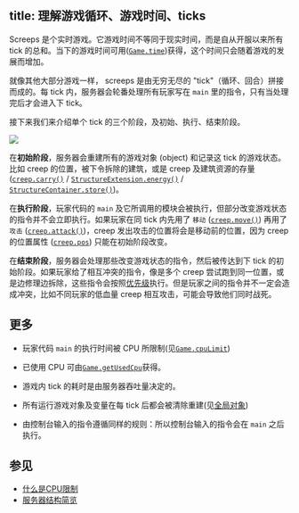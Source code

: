 title: 理解游戏循环、游戏时间、ticks
---

Screeps 是个实时游戏。它游戏时间不等同于现实时间，而是自从开服以来所有 tick 的总和。当下的游戏时间可用([`Game.time`](/api/#Game.time))获得，这个时间只会随着游戏的发展而增加。

就像其他大部分游戏一样， screeps 是由无穷无尽的 "tick"（循环、回合）拼接而成的。每 tick 内，服务器会轮番处理所有玩家写在 `main` 里的指令，只有当处理完后才会进入下 tick。

接下来我们来介绍单个 tick 的三个阶段，及初始、执行、结束阶段。

![](img/game-loop.png)

在**初始阶段**，服务器会重建所有的游戏对象 (object) 和记录这 tick 的游戏状态。比如 creep 的位置，被下令拆除的建筑，或是 creep 及建筑资源的存量 ([`creep.carry()`](api/#Creep.carry) / [`StructureExtension.energy()`](api/#StructureExtension.energy) / [`StructureContainer.store()`](api/#StructureContainer.store))。

在**执行阶段**，玩家代码的 `main` 及它所调用的模块会被执行，但部分改变游戏状态的指令并不会立即执行。如果玩家在同 tick 内先用了 `移动` ([`creep.move()`](api/#Creep.move)) 再用了 `攻击` ([`creep.attack()`](api/#Creep.attack))，creep 发出攻击的位置将会是移动前的位置，因为 creep 的位置属性 ([`creep.pos`](api/#Creep.pos)) 只能在初始阶段改变。

在**结束阶段**，服务器会处理那些改变游戏状态的指令，然后被传达到下 tick 的初始阶段。如果玩家给了相互冲突的指令，像是多个 creep 尝试跑到同一位置，或是边修理边拆除，这些指令会按照[优先级](/simultaneous-actions.html)执行。但是玩家之间的指令并不一定会造成冲突，比如不同玩家的低血量 creep 相互攻击，可能会导致他们同时战死。

## 更多

*   玩家代码 `main` 的执行时间被 CPU 所限制(见[`Game.cpuLimit`](/api/#Game.cpuLimit))

*   已使用 CPU 可由[`Game.getUsedCpu`](/api/#Game.getUsedCpu)获得。
*   游戏内 tick 的耗时是由服务器吞吐量决定的。
*   所有运行游戏对象及变量在每 tick 后都会被清除重建(见[全局对象](/global-objects.html))
*   由控制台输入的指令遵循同样的规则：所以控制台输入的指令会在 `main` 之后执行。

## 参见

*   [什么是CPU限制](/cpu-limit.html)
*   [服务器结构简览](/architecture.html)

